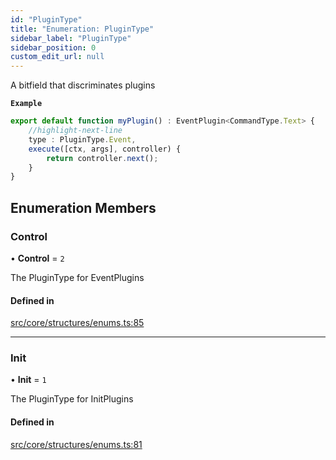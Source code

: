 ```yaml
---
id: "PluginType"
title: "Enumeration: PluginType"
sidebar_label: "PluginType"
sidebar_position: 0
custom_edit_url: null
---
```


A bitfield that discriminates plugins

**`Example`**

```ts
export default function myPlugin() : EventPlugin<CommandType.Text> {
    //highlight-next-line
    type : PluginType.Event,
    execute([ctx, args], controller) {
        return controller.next();
    }
}
```

## Enumeration Members

### Control

• **Control** = ``2``

The PluginType for EventPlugins

#### Defined in

[src/core/structures/enums.ts:85](https://github.com/sern-handler/handler/blob/9d5c6c7/src/core/structures/enums.ts#L85)

___

### Init

• **Init** = ``1``

The PluginType for InitPlugins

#### Defined in

[src/core/structures/enums.ts:81](https://github.com/sern-handler/handler/blob/9d5c6c7/src/core/structures/enums.ts#L81)
